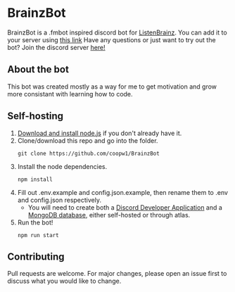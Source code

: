 # BrainzBot

BrainzBot is a .fmbot inspired discord bot for [ListenBrainz](https://listenbrainz.org). You can add it to your server using [this link](https://discord.com/oauth2/authorize?client_id=1191438412159389806&permissions=414464658496&scope=bot)
Have any questions or just want to try out the bot? Join the discord server [here!](https://discord.com/invite/gKdHvFKfCa)

## About the bot
This bot was created mostly as a way for me to get motivation and grow more consistant with learning how to code.

## Self-hosting

1. [Download and install node.js](https://nodejs.org/en/download) if you don't already have it.
2. Clone/download this repo and go into the folder.
    ```
    git clone https://github.com/coopw1/BrainzBot
    ```
3. Install the node dependencies.
   ```
   npm install
   ```
4. Fill out .env.example and config.json.example, then rename them to .env and config.json respectively.
   * You will need to create both a [Discord Developer Application](https://discord.com/developers/applications) and a [MongoDB database](https://www.mongodb.com/), either self-hosted or through atlas.
6. Run the bot!
   ```
   npm run start
   ```

## Contributing
Pull requests are welcome. For major changes, please open an issue first to discuss what you would like to change.
